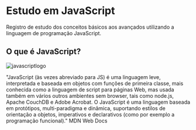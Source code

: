 # Estudo em JavaScript

Registro de estudo dos conceitos básicos aos avançados utilizando a linguagem de programação JavaScript.

## O que é JavaScript?
![javascriptlogo](https://github.com/RobbFreitas/Estudos-em-JavaScript/blob/main/jslogo.png)

"JavaScript (às vezes abreviado para JS) é uma linguagem leve, interpretada e baseada em objetos com funções de primeira classe, mais conhecida como a linguagem de script para páginas Web, mas usada também em vários outros ambientes sem browser, tais como node.js,  Apache CouchDB e Adobe Acrobat. O JavaScript é uma linguagem baseada em protótipos, multi-paradigma e dinâmica, suportando estilos de orientação a objetos, imperativos e declarativos (como por exemplo a programação funcional)." MDN Web Docs
